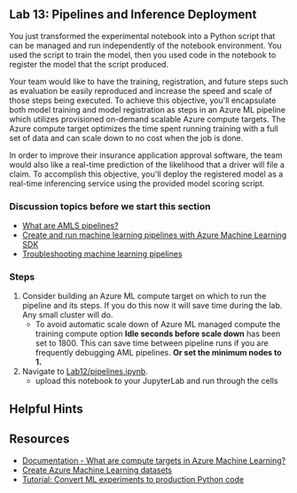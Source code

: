 ## Lab 13:  Pipelines and Inference Deployment

You just transformed the experimental notebook into a Python script that can be managed and run independently of the notebook environment. You used the script to train the model, then you used code in the notebook to register the model that the script produced.

 Your team would like to have the training, registration, and future steps such as evaluation be easily reproduced and increase the speed and scale of those steps being executed. To achieve this objective, you'll encapsulate both model training and model registration as steps in an Azure ML pipeline which utilizes provisioned on-demand scalable Azure compute targets. The Azure compute target optimizes the time spent running training with a full set of data and can scale down to no cost when the job is done.

In order to improve their insurance application approval software, the team would also like a real-time prediction of the likelihood that a driver will file a claim. To accomplish this objective, you'll deploy the registered model as a real-time inferencing service using the provided model scoring script.


### Discussion topics before we start this section  

* [What are AMLS pipelines?](https://docs.microsoft.com/azure/machine-learning/concept-ml-pipelines)
* [Create and run machine learning pipelines with Azure Machine Learning SDK](https://docs.microsoft.com/azure/machine-learning/how-to-create-your-first-pipeline)
* [Troubleshooting machine learning pipelines](https://docs.microsoft.com/azure/machine-learning/how-to-debug-pipelines)


### Steps
1. Consider building an Azure ML compute target on which to run the pipeline and its steps.  If you do this now it will save time during the lab.  Any small cluster will do.  
    * To avoid automatic scale down of Azure ML managed compute the training compute option **Idle seconds before scale down** has been set to 1800. This can save time between pipeline runs if you are frequently debugging AML pipelines.  **Or set the minimum nodes to 1.**  
1. Navigate to [Lab12/pipelines.ipynb](./pipelines.ipynb). 
    * upload this notebook to your JupyterLab and run through the cells



## Helpful Hints


## Resources

* [Documentation - What are compute targets in Azure Machine Learning?](https://docs.microsoft.com/azure/machine-learning/concept-compute-target)
* [Create Azure Machine Learning datasets](https://docs.microsoft.com/en-us/azure/machine-learning/how-to-create-register-datasets)
* [Tutorial: Convert ML experiments to production Python code](https://docs.microsoft.com/en-gb/azure/machine-learning/tutorial-convert-ml-experiment-to-production)